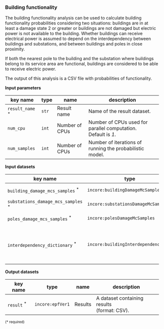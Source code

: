 ### Building functionality

The building functionality analysis can be used to calculate building functionality probabilities considering 
two situations: buildings are in at least a damage state 2 or greater or buildings are not damaged but electric
power is not available to the building. Whether buildings can receive electrical power is assumed to depend on 
the interdependency between buildings and substations, and between buildings and poles in close proximity.

If both the nearest pole to the building and the substation where buildings belong to its service area are 
functional, buildings are considered to be able to receive electric power.

The output of this analysis is a CSV file with probabilities of functionality.

**Input parameters**

key name | type | name | description
--- | --- | --- | ---
`result_name` <sup>*</sup> | `str` | Result name | Name of the result dataset.
`num_cpu` | `int` | Number of CPUs | Number of CPUs used for parallel computation. <br>Default is *1*.
`num_samples` | `int` | Number of CPUs | Number of iterations of running the probabilistic model.

**Input datasets**

key name | type | name | description
--- | --- | --- | ---
`building_damage_mcs_samples` <sup>*</sup> | `incore:buildingDamageMcSamples` | Building dataset |  Buildings damage dataset.
`substations_damage_mcs_samples` <sup>*</sup> | `incore:substationsDamageMcSamples` | Substation dataset |  Substations damage dataset.
`poles_damage_mcs_samples` <sup>*</sup> | `incore:polesDamageMcSamples` | Pole dataset |  Electric poles dataset.
`interdependency_dictionary` <sup>*</sup> | `incore:buildingInterdependencyDict` | Interdependency dataset |  A dataset of interdependency between buildings and substations and poles.

**Output datasets**

key name | type | name | description
--- | --- | --- | ---
`result` <sup>*</sup> | `incore:epfVer1` | Results | A dataset containing results <br>(format: CSV).

<small>(* required)</small>
